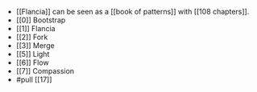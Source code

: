 - [[Flancia]] can be seen as a [[book of patterns]] with [[108 chapters]].
- [[0]] Bootstrap
- [[1]] Flancia
- [[2]] Fork
- [[3]] Merge
- [[5]] Light
- [[6]] Flow
- [[7]] Compassion
- #pull [[17]]
